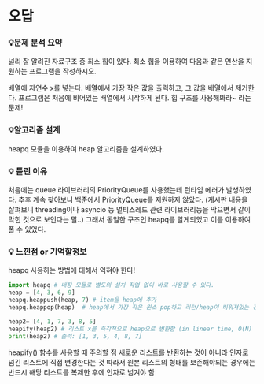 # 오답

### 💡**문제 분석 요약**
널리 잘 알려진 자료구조 중 최소 힙이 있다. 최소 힙을 이용하여 다음과 같은 연산을 지원하는 프로그램을 작성하시오.

배열에 자연수 x를 넣는다.
배열에서 가장 작은 값을 출력하고, 그 값을 배열에서 제거한다.
프로그램은 처음에 비어있는 배열에서 시작하게 된다.
힙 구조를 사용해봐라~ 라는 문제! 

### 💡**알고리즘 설계**
heapq 모듈을 이용하여 heap 알고리즘을 설계하였다. 

### 💡 틀린 이유
처음에는 queue 라이브러리의 PriorityQueue를 사용했는데 런타임 에러가 발생하였다. 
추후 계속 찾아보니 백준에서 PriorityQueue를 지원하지 않았다. (게시판 내용을 살펴보니 threading이나 asyncio 등 멀티스레드 관련 라이브러리등을 막으면서 같이 막힌 것으로 보인다는 말..)
그래서 동일한 구조인 heapq를 알게되었고 이를 이용하여 풀 수 있었다. 

### 💡 느낀점 or 기억할정보
heapq 사용하는 방법에 대해서 익혀야 한다!
```python
import heapq # 내장 모듈로 별도의 설치 작업 없이 바로 사용할 수 있다.
heap = [4, 3, 6, 9]
heapq.heappush(heap, 7) # item을 heap에 추가 
heapq.heappop(heap)  # heap에서 가장 작은 원소 pop하고 리턴/heap이 비워져있는 경우 indexError 호출

heap2= [4, 1, 7, 3, 8, 5]
heapify(heap2) # 리스트 x를 즉각적으로 heap으로 변환함 (in linear time, O(N)
print(heap2) # 출력: [1, 3, 5, 4, 8, 7]
```

heapify() 함수를 사용할 때 주의할 점
새로운 리스트를 반환하는 것이 아니라 인자로 넘긴 리스트에 직접 변경한다는 것
따라서 원본 리스트의 형태를 보존해야되는 경우에는 반드시 해당 리스트를 복제한 후에 인자로 넘겨야 함
